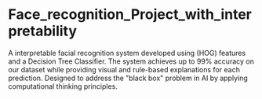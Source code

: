 # Face_recognition_Project_with_interpretability
 A interpretable facial recognition system developed using  (HOG) features and a Decision Tree Classifier. The system achieves up to 99% accuracy on our dataset while providing visual and rule-based explanations for each prediction. Designed to address the "black box" problem in AI by applying computational thinking principles.
